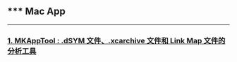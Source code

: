 
*** Mac App
------
___


### [1. MKAppTool : .dSYM 文件、.xcarchive 文件和 Link Map 文件的分析工具](https://github.com/mythkiven/MKAppTool)
 
